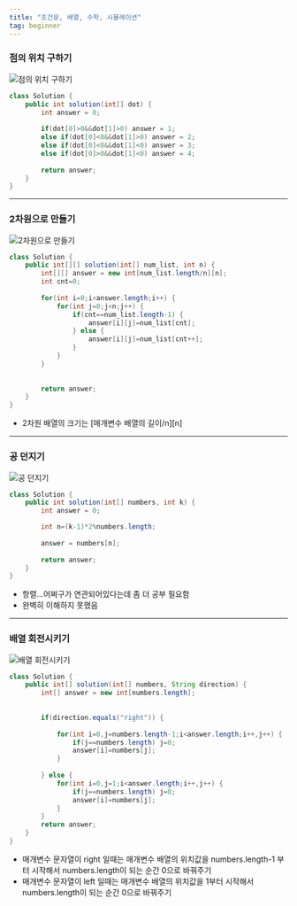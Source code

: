 ```yaml
---
title: "조건문, 배열, 수학, 시뮬레이션"
tag: beginner
---
```


### 점의 위치 구하기
![점의 위치 구하기](https://github.com/yony-k/yony-k.github.io/assets/109204976/00d72964-83bc-42f1-bb89-8600db31fa00)

```java
class Solution {
    public int solution(int[] dot) {
        int answer = 0;
        
        if(dot[0]>0&&dot[1]>0) answer = 1;
        else if(dot[0]<0&&dot[1]>0) answer = 2;
        else if(dot[0]<0&&dot[1]<0) answer = 3;
        else if(dot[0]>0&&dot[1]<0) answer = 4;
        
        return answer;
    }
}
```

---

### 2차원으로 만들기
![2차원으로 만들기](https://github.com/yony-k/yony-k.github.io/assets/109204976/d73df6c0-a4f4-41f9-801f-42c5a9827478)

```java
class Solution {
    public int[][] solution(int[] num_list, int n) {
        int[][] answer = new int[num_list.length/n][n];
		int cnt=0;
		
		for(int i=0;i<answer.length;i++) {
			for(int j=0;j<n;j++) {
				if(cnt==num_list.length-1) {
					answer[i][j]=num_list[cnt];
				} else {
					answer[i][j]=num_list[cnt++];
				}			
			}
		}
        
        
        return answer;
    }
}
```

- 2차원 배열의 크기는 [매개변수 배열의 길이/n][n]

---

### 공 던지기
![공 던지기](https://github.com/yony-k/yony-k.github.io/assets/109204976/8e410d5c-0080-4d06-a9f5-8e91bfaed5a0)

```java
class Solution {
    public int solution(int[] numbers, int k) {
        int answer = 0;

	    int n=(k-1)*2%numbers.length;
		
		answer = numbers[n];
        
        return answer;
    }
}
```

- 항렬...어쩌구가 연관되어있다는데 좀 더 공부 필요함
- 완벽히 이해하지 못했음

---

### 배열 회전시키기
![배열 회전시키기](https://github.com/yony-k/yony-k.github.io/assets/109204976/a83689c6-4815-42bf-8d7d-8ec682014a71)

```java
class Solution {
    public int[] solution(int[] numbers, String direction) {
        int[] answer = new int[numbers.length];
		
		
		if(direction.equals("right")) {
			
			for(int i=0,j=numbers.length-1;i<answer.length;i++,j++) {
				if(j==numbers.length) j=0;
				answer[i]=numbers[j];
			}
			
		} else {
			for(int i=0,j=1;i<answer.length;i++,j++) {
				if(j==numbers.length) j=0;
				answer[i]=numbers[j];
			}
		}
        return answer;
    }
}
```

- 매개변수 문자열이 right 일때는 매개변수 배열의 위치값을 numbers.length-1 부터 시작해서 numbers.length이 되는 순간 0으로 바꿔주기
- 매개변수 문자열이 left 일때는 매개변수 배열의 위치값을 1부터 시작해서 numbers.length이 되는 순간 0으로 바꿔주기